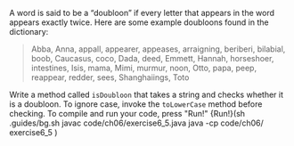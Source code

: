 A word is said to be a “doubloon” if every letter that appears in the word appears exactly twice. Here are some example doubloons found in the dictionary:



> Abba, Anna, appall, appearer, appeases, arraigning, beriberi, bilabial, boob, Caucasus, coco, Dada, deed, Emmett, Hannah, horseshoer, intestines, Isis, mama, Mimi, murmur, noon, Otto, papa, peep, reappear, redder, sees, Shanghaiings, Toto


Write a method called `isDoubloon` that takes a string and checks whether it is a doubloon. To ignore case, invoke the `toLowerCase` method before checking.  To compile and run your code, press "Run!" {Run!}(sh .guides/bg.sh javac code/ch06/exercise6_5.java java -cp code/ch06/ exercise6_5 )
